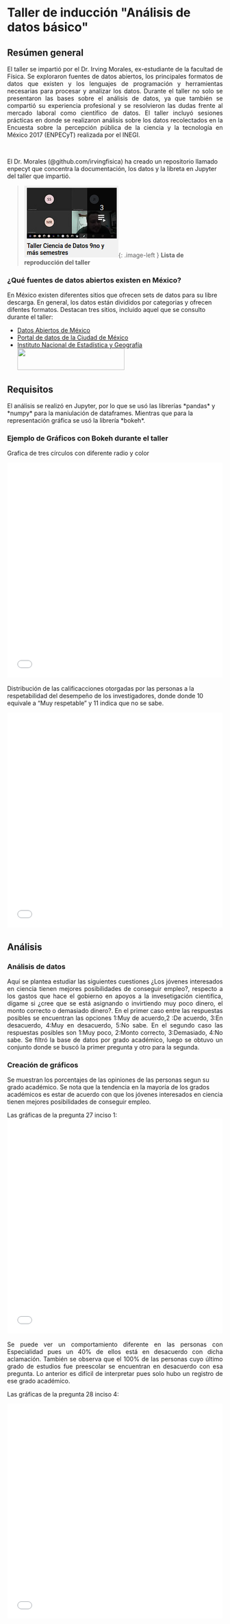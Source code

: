 # Taller de inducción "Análisis de datos básico"

## Resúmen general

<p style="text-align:justify">El taller se impartió por el Dr. Irving Morales, ex-estudiante de la facultad de Física. Se exploraron fuentes de datos abiertos, los principales formatos de datos que existen y los lenguajes de programación y herramientas necesarias para procesar y analizar los datos. Durante el taller no solo se presentaron las bases sobre el análisis de datos, ya que también se compartió su experiencia profesional y se resolvieron las dudas frente al mercado laboral como científico de datos. El taller incluyó sesiones prácticas en donde se realizaron análisis sobre los datos recolectados en la Encuesta sobre la percepción pública de la ciencia y la tecnología en México 2017 (ENPECyT) realizada por el INEGI.</p> <br>

El Dr. Morales (@github.com/irvingfisica) ha creado un repositorio llamado enpecyt que concentra la documentación, los datos y la libreta en Jupyter del taller que impartió. <br>

> [![IMAGE ALT TEXT HERE](/graficas/playlist.png)](https://www.youtube.com/playlist?list=PLZGw-MRdGtkFSRkboqz6dEbbpOl_hRCsX){: .image-left } **Lista de reproducción del taller** 

### ¿Qué fuentes de datos abiertos existen en México?

<p>En México existen diferentes sitios que ofrecen sets de datos para su libre descarga. En general, los datos están divididos por categorias y ofrecen difentes formatos. Destacan tres sitios, incluido aquel que se consulto durante el taller:</p>

*   [Datos Abiertos de México](https://datos.gob.mx/)
*   [Portal de datos de la Ciudad de México](https://datos.cdmx.gob.mx/pages/home/)
*   [Instituto Nacional de Estadística y Geografía](https://www.inegi.org.mx/)<br>
        <img src="https://rde.inegi.org.mx/wp-content/uploads/2019/12/INEGI_a.png" width="250" height="50" />

## Requisitos

<p>El análisis se realizó en Jupyter, por lo  que se usó las librerías *pandas* y *numpy* para la maniulación de dataframes. Mientras que para la representación gráfica se usó la librería *bokeh*.</p>

### Ejemplo de Gráficos con Bokeh durante el taller

<p>Grafica de tres círculos con diferente radio y color</p>

<iframe src="circulos.html"
    sandbox="allow-same-origin allow-scripts"
    width="100%"
    height="500"
    scrolling="no"
    seamless="seamless"
    frameborder="0">
</iframe>

<p>Distribución de las calificacciones otorgadas por las personas a la respetabilidad del desempeño de los investigadores, donde donde 10 equivale a “Muy respetable” y 11 indica que no se sabe.</p>

<iframe src="graficas/barra.html"
    sandbox="allow-same-origin allow-scripts"
    width="100%"
    height="500"
    scrolling="no"
    seamless="seamless"
    frameborder="0">
</iframe>

## Análisis

### Análisis de datos
<p style="text-align:justify">Aquí se plantea estudiar las siguientes cuestiones ¿Los jóvenes interesados en ciencia tienen mejores posibilidades de conseguir empleo?, respecto a los gastos que hace el gobierno en apoyos a la invesetigación cientifíca, dígame si ¿cree que se está asignando o invirtiendo muy poco dinero, el monto correcto o demasiado dinero?. En el primer caso entre las respuestas posibles se encuentran las opciones 1:Muy de acuerdo,2 :De acuerdo, 3:En desacuerdo, 4:Muy en desacuerdo, 5:No sabe. En el segundo caso las respuestas posibles son 1:Muy poco, 2:Monto correcto, 3:Demasiado, 4:No sabe. Se filtró la base de datos por grado académico, luego se obtuvo un conjunto donde se buscó la primer pregunta y otro para la segunda.</p>

### Creación de gráficos

<p>Se muestran los porcentajes de las opiniones de las personas segun su grado académico. Se nota que la tendencia en la mayoría de los grados académicos es estar de acuerdo con que los jóvenes interesados en ciencia tienen mejores posibilidades de conseguir empleo.</p>
Las gráficas de la pregunta 27 inciso 1:
<iframe src="P27_1.html"
    sandbox="allow-same-origin allow-scripts"
    width="100%"
    height="500"
    scrolling="no"
    seamless="seamless"
    frameborder="0">
</iframe>

<p style="text-align:justify">Se puede ver un comportamiento diferente en las personas con Especialidad pues un 40% de ellos está en desacuerdo con dicha aclamación. También se observa que el 100% de las personas cuyo último grado de estudios fue preescolar se encuentran en desacuerdo con esa pregunta. Lo anterior es difícil de interpretar pues solo hubo un registro de ese grado académico.</p>

Las gráficas de la pregunta 28 inciso 4:
<iframe src="P28_4.html"
    sandbox="allow-same-origin allow-scripts"
    width="100%"
    height="500"
    scrolling="no"
    seamless="seamless"
    frameborder="0">
</iframe>

